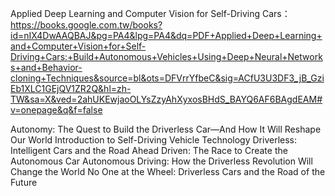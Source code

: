 Applied Deep Learning and Computer Vision for Self-Driving Cars：
https://books.google.com.tw/books?id=nIX4DwAAQBAJ&pg=PA4&lpg=PA4&dq=PDF+Applied+Deep+Learning+and+Computer+Vision+for+Self-Driving+Cars:+Build+Autonomous+Vehicles+Using+Deep+Neural+Networks+and+Behavior-cloning+Techniques&source=bl&ots=DFVrrYfbeC&sig=ACfU3U3DF3_jB_GziEb1XLC1GEjQV1ZR2Q&hl=zh-TW&sa=X&ved=2ahUKEwjaoOLYsZzyAhXyxosBHdS_BAYQ6AF6BAgdEAM#v=onepage&q&f=false

Autonomy: The Quest to Build the Driverless Car—And How It Will Reshape Our World
Introduction to Self-Driving Vehicle Technology
Driverless: Intelligent Cars and the Road Ahead
Driven: The Race to Create the Autonomous Car
Autonomous Driving: How the Driverless Revolution Will Change the World
No One at the Wheel: Driverless Cars and the Road of the Future
